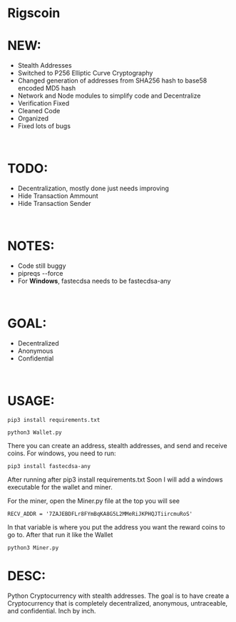 # Rigscoin

# NEW:
 - Stealth Addresses
 - Switched to P256 Elliptic Curve Cryptography
 - Changed generation of addresses from SHA256 hash to base58 encoded MD5 hash
 - Network and Node modules to simplify code and Decentralize
 - Verification Fixed
 - Cleaned Code
 - Organized
 - Fixed lots of bugs
<br>

# TODO:
 - Decentralization, mostly done just needs improving
 - Hide Transaction Ammount
 - Hide Transaction Sender
<br>
 
# NOTES:
 - Code still buggy
 - pipreqs --force
 - For <b>Windows</b>, fastecdsa needs to be fastecdsa-any
<br>

# GOAL:
 - Decentralized
 - Anonymous
 - Confidential
<br>

# USAGE:

```
pip3 install requirements.txt
```
```
python3 Wallet.py
```
There you can create an address, stealth addresses, and send and receive coins.
For windows, you need to run:
```
pip3 install fastecdsa-any
```
After running after pip3 install requirements.txt
Soon I will add a windows executable for the wallet and miner.

For the miner, open the Miner.py file at the top you will see 
```
RECV_ADDR = '7ZAJEBDFLr8FYmBqKA8G5L2MMeRiJKPHQJTiircmuRoS'
```
In that variable is where you put the address you want the reward coins to go to. 
After that run it like the Wallet
```
python3 Miner.py
```
# DESC:

Python Cryptocurrency with stealth addresses. The goal is to have create a Cryptocurrency that is completely decentralized, anonymous, untraceable, and confidential. Inch by inch.
